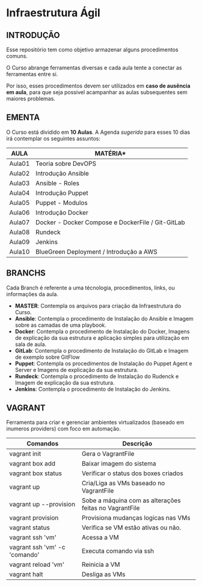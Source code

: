 **Infraestrutura Ágil**
=======================

INTRODUÇÃO
----------
Esse repositório tem como objetivo armazenar alguns procedimentos comuns.

O Curso abrange ferramentas diversas e cada aula tente a conectar as ferramentas entre si.

Por isso, esses procedimentos devem ser utilizados em **caso de ausência em aula**, para que seja possivel acampanhar as aulas subsequentes sem maiores problemas.

EMENTA
------
O Curso está dividido em **10 Aulas**. A Agenda _sugerida_ para esses 10 dias irá contemplar os seguintes assuntos:

AULA | MATÉRIA*
-----|---------
Aula01 | Teoria sobre DevOPS
Aula02 | Introdução Ansible
Aula03 | Ansible - Roles
Aula04 | Introdução Puppet
Aula05 | Puppet - Modulos
Aula06  | Introdução Docker 
Aula07  | Docker - Docker Compose e DockerFile / Git-GitLab
Aula08  | Rundeck
Aula09  | Jenkins
Aula10  | BlueGreen Deployment / Introdução a AWS

BRANCHS
-------
Cada Branch é referente a uma técnologia, procedimentos, links,  ou informações da aula.

* **MASTER**: Contempla os arquivos para criação da Infraestrutura do Curso.
* **Ansible**: Contempla o procedimento de Instalação do Ansible e Imagem sobre as camadas de uma playbook.
* **Docker**: Contempla o procedimento de Instalação do Docker, Imagens de explicação da sua estrutura e aplicação simples para utilização em sala de aula.
* **GitLab**: Contempla o procedimento de Instalação do GitLab e Imagem de exemplo sobre GitFlow
* **Puppet**: Contempla os procedimentos de Instalação do Puppet Agent e Server e Imagens de explicação da sua estrutura.
* **Rundeck**: Contempla o procedimento de Instalação do Rudenck e Imagem de explicação da sua estrutura.
* **Jenkins**: Contempla o procedimento de Instalação do Jenkins.

VAGRANT
-------
Ferramenta para criar e gerenciar ambientes virtualizados (baseado em inumeros providers) com foco em automação.

Comandos     | Descrição
------------ |------------------
vagrant init| Gera o VagrantFile
vagrant box add <box> | Baixar imagem do sistema
vagrant box status    | Verificar o status dos boxes criados
vagrant up            | Cria/Liga as VMs baseado no VagrantFile
vagrant up --provision| Sobe a máquina com as alterações feitas no VagrantFile
vagrant provision     | Provisiona mudanças logicas nas VMs
vagrant status | Verifica se VM estão ativas ou não.
vagrant ssh 'vm'  | Acessa a VM
vagrant ssh 'vm' -c 'comando' | Executa comando via ssh
vagrant reload 'vm' | Reinicia a VM
vagrant halt  | Desliga as VMs
